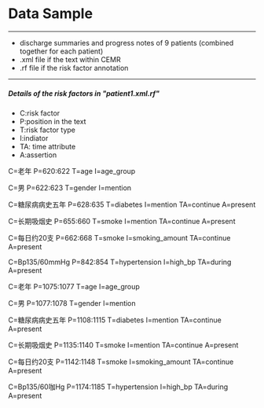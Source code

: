 # Data Sample

---
- discharge summaries and progress notes of 9 patients (combined together for each patient)
- .xml file if the text within CEMR
- .rf file if the risk factor annotation

---
##### Details of the risk factors in "patient1.xml.rf"
- C:risk factor
- P:position in the text
- T:risk factor type
- I:indiator
- TA: time attribute
- A:assertion


C=老年 P=620:622 T=age I=age_group

C=男 P=622:623 T=gender I=mention

C=糖尿病病史五年 P=628:635 T=diabetes I=mention TA=continue A=present

C=长期吸烟史 P=655:660 T=smoke I=mention TA=continue A=present

C=每日约20支 P=662:668 T=smoke I=smoking_amount TA=continue A=present

C=Bp135/60mmHg P=842:854 T=hypertension I=high_bp TA=during A=present

C=老年 P=1075:1077 T=age I=age_group

C=男 P=1077:1078 T=gender I=mention

C=糖尿病病史五年 P=1108:1115 T=diabetes I=mention TA=continue A=present

C=长期吸烟史 P=1135:1140 T=smoke I=mention TA=continue A=present

C=每日约20支 P=1142:1148 T=smoke I=smoking_amount TA=continue A=present

C=Bp135/60咖Hg P=1174:1185 T=hypertension I=high_bp TA=during A=present
